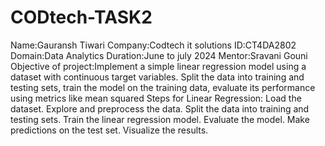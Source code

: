 # CODtech-TASK2
Name:Gauransh Tiwari
Company:Codtech it solutions
ID:CT4DA2802
Domain:Data Analytics
Duration:June to july 2024
Mentor:Sravani Gouni
Objective of project:Implement a simple linear regression model using a dataset with continuous
target variables. Split the data into training and testing sets, train the model on
the training data, evaluate its performance using metrics like mean squared
Steps for Linear Regression:
Load the dataset.
Explore and preprocess the data.
Split the data into training and testing sets.
Train the linear regression model.
Evaluate the model.
Make predictions on the test set.
Visualize the results.


